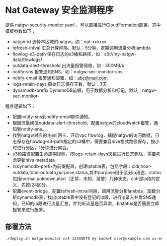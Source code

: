 # Nat Gateway 安全监测程序

提供 natgw-security-monitor.yaml ，可以直接进行CloudFormation部署。其中模版参数如下：
* natgw-id 选择本区域的natgw，如：nat-xxxxxx
* refresh-intval 汇总计算间隔，默认：5分钟，定期调用流量分析lambda
* flowlog-s3-path 保存日志的s3桶和路径，如：s3://my-natgw-data/flowlogs/
* outdata-alert-threshold 出流量报警阈值，如：300MB/s
* notify-sns 报警通知SNS，如：natgw-sec-monitor-sns
* notify-email 报警通知邮箱，如：abc@mail.com
* logs-retain-days 原始日志保存天数，默认：7天
* dynamodb-prefix DynamoDB前缀，用于数据分析和标记，默认：natgw-sec-monitor-

程序逻辑如下：
* 配置notify-sns到notify-email邮件通知。
* 根据流量阈值outdata-alert-threshold，配置natgw的cloudwatch报警，通知到notify-sns。
* 找到natgw对应的主eni网卡，开启vpc flowlog，捕捉natgw的访问数据，日志保存在flowlog-s3-path指定的s3桶中，需要兼容hive格式路径保存，按小时进行分区，1分钟进行聚合。
* s3桶路径配置生命周期规则，按logs-retain-days天数进行日志删除，需要考虑更新hive metadata。
* 以dynamodb-prefix为前缀配置，创建iptable表，包括字段：cidr,hour-outdata,total-outdata,purpose,status,其中purpose用于区分ip用途，status包括normal,unknown,alart（正常，未知，报警）几种状态，cidr是ip段的定义，先按/24区分。
* 配置event-bridge，配置refresh-intval间隔，调用流量分析lambda，函数分析dynamodb表，找出iptable表中没有登记的ip段，进行ip录入并发SNS通知，已知的ip段进行流量汇总，并判断流量是否异常，和status是否需要立即报警来进行报警。

## 部署方法

```bash
./deploy.sh natgw-monitor nat-12345678 my-bucket user@example.com us-east-1 300
```
